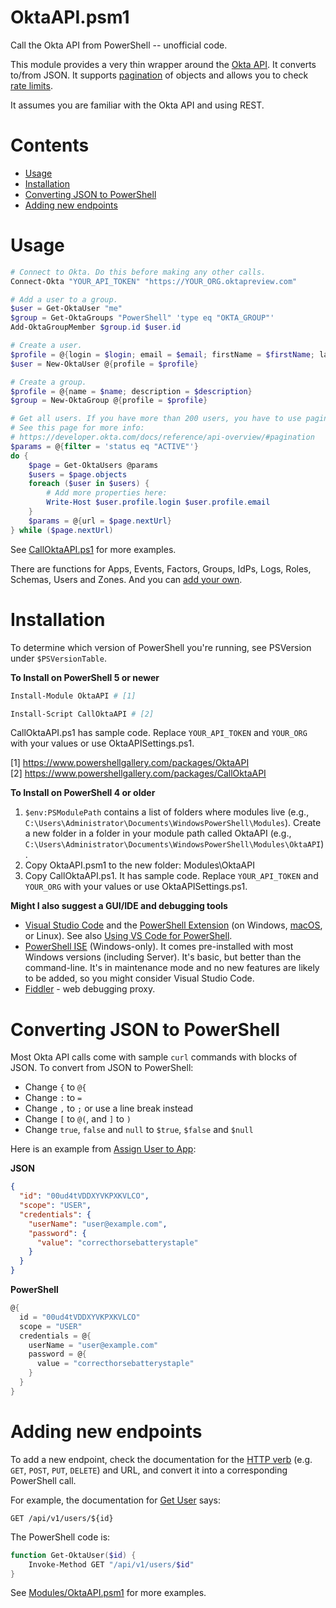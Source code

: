 # OktaAPI.psm1
Call the Okta API from PowerShell -- unofficial code.

This module provides a very thin wrapper around the [Okta API](https://developer.okta.com/docs/reference/). It converts to/from JSON. It supports [pagination](https://developer.okta.com/docs/reference/api-overview/#pagination) of objects and allows you to check [rate limits](https://developer.okta.com/docs/reference/rate-limits/).

It assumes you are familiar with the Okta API and using REST.

# Contents
- [Usage](#usage)
- [Installation](#installation)
- [Converting JSON to PowerShell](#converting-json-to-powershell)
- [Adding new endpoints](#adding-new-endpoints)

# Usage
```powershell
# Connect to Okta. Do this before making any other calls.
Connect-Okta "YOUR_API_TOKEN" "https://YOUR_ORG.oktapreview.com"

# Add a user to a group.
$user = Get-OktaUser "me"
$group = Get-OktaGroups "PowerShell" 'type eq "OKTA_GROUP"'
Add-OktaGroupMember $group.id $user.id

# Create a user.
$profile = @{login = $login; email = $email; firstName = $firstName; lastName = $lastName}
$user = New-OktaUser @{profile = $profile}

# Create a group.
$profile = @{name = $name; description = $description}
$group = New-OktaGroup @{profile = $profile}

# Get all users. If you have more than 200 users, you have to use pagination.
# See this page for more info:
# https://developer.okta.com/docs/reference/api-overview/#pagination
$params = @{filter = 'status eq "ACTIVE"'}
do {
    $page = Get-OktaUsers @params
    $users = $page.objects
    foreach ($user in $users) {
        # Add more properties here:
        Write-Host $user.profile.login $user.profile.email
    }
    $params = @{url = $page.nextUrl}
} while ($page.nextUrl)
```

See [CallOktaAPI.ps1](CallOktaAPI.ps1) for more examples.

There are functions for Apps, Events, Factors, Groups, IdPs, Logs, Roles, Schemas, Users and Zones. And you can [add your own](#adding-new-endpoints).

# Installation
To determine which version of PowerShell you're running, see PSVersion under `$PSVersionTable`.

**To Install on PowerShell 5 or newer**

```powershell
Install-Module OktaAPI # [1]

Install-Script CallOktaAPI # [2]
```
CallOktaAPI.ps1 has sample code. Replace `YOUR_API_TOKEN` and `YOUR_ORG` with your values or use OktaAPISettings.ps1.

[1] https://www.powershellgallery.com/packages/OktaAPI <br>
[2] https://www.powershellgallery.com/packages/CallOktaAPI

**To Install on PowerShell 4 or older**

1. `$env:PSModulePath` contains a list of folders where modules live (e.g., `C:\Users\Administrator\Documents\WindowsPowerShell\Modules`). 
Create a new folder in a folder in your module path called OktaAPI (e.g., `C:\Users\Administrator\Documents\WindowsPowerShell\Modules\OktaAPI`).
2. Copy OktaAPI.psm1 to the new folder: Modules\OktaAPI
3. Copy CallOktaAPI.ps1. It has sample code. Replace `YOUR_API_TOKEN` and `YOUR_ORG` with your values or use OktaAPISettings.ps1.

**Might I also suggest a GUI/IDE and debugging tools**

- [Visual Studio Code](https://code.visualstudio.com) and the [PowerShell Extension](https://code.visualstudio.com/docs/languages/powershell) (on Windows, [macOS](https://docs.microsoft.com/en-us/powershell/scripting/install/installing-powershell-core-on-macos), or Linux). See also [Using VS Code for PowerShell](https://docs.microsoft.com/en-us/powershell/scripting/components/vscode/using-vscode).
- [PowerShell ISE](https://docs.microsoft.com/en-us/powershell/scripting/components/ise/introducing-the-windows-powershell-ise) (Windows-only). It comes pre-installed with most Windows versions (including Server). It's basic, but better than the command-line. It's in maintenance mode and no new features are likely to be added, so you might consider Visual Studio Code.
- [Fiddler](https://www.telerik.com/download/fiddler) - web debugging proxy.

# Converting JSON to PowerShell
Most Okta API calls come with sample `curl` commands with blocks of JSON. To convert from JSON to PowerShell:
* Change `{` to `@{`
* Change `:` to `=`
* Change `,` to `;` or use a line break instead
* Change `[` to `@(`, and `]` to `)`
* Change `true`, `false` and `null` to `$true`, `$false` and `$null`

Here is an example from [Assign User to App](https://developer.okta.com/docs/reference/api/apps/#assign-user-to-application-for-sso):

**JSON**
```json
{
  "id": "00ud4tVDDXYVKPXKVLCO",
  "scope": "USER",
  "credentials": {
    "userName": "user@example.com",
    "password": {
      "value": "correcthorsebatterystaple"
    }
  }
}
```

**PowerShell**
```powershell
@{
  id = "00ud4tVDDXYVKPXKVLCO"
  scope = "USER"
  credentials = @{
    userName = "user@example.com"
    password = @{
      value = "correcthorsebatterystaple"
    }
  }
}
```

# Adding new endpoints
To add a new endpoint, check the documentation for the [HTTP verb](https://developer.okta.com/docs/reference/api-overview/#http-verbs) (e.g. `GET`, `POST`, `PUT`, `DELETE`) and URL, and convert it into a corresponding PowerShell call.

For example, the documentation for [Get User](https://developer.okta.com/docs/reference/api/users/#get-user) says:
```
GET /api/v1/users/${id}
```

The PowerShell code is:
```powershell
function Get-OktaUser($id) {
    Invoke-Method GET "/api/v1/users/$id"
}
```

See [Modules/OktaAPI.psm1](Modules/OktaAPI.psm1) for more examples.
